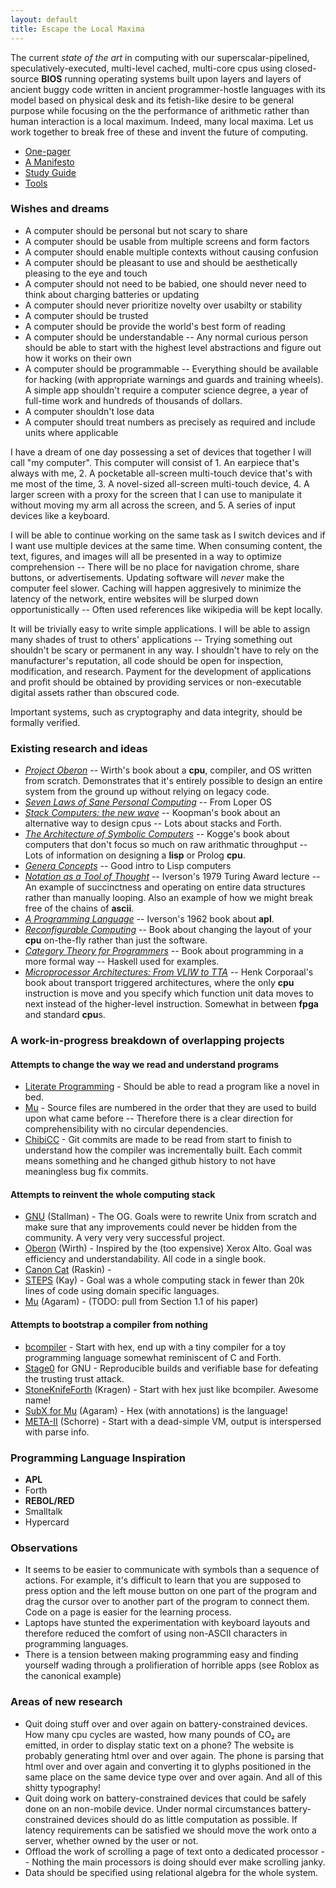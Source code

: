 ```yaml
---
layout: default
title: Escape the Local Maxima
---
```


The current *state of the art* in computing with our superscalar-pipelined, speculatively-executed, multi-level cached, multi-core cpus using closed-source **BIOS** running operating systems built upon layers and layers of ancient buggy code written in ancient programmer-hostle languages with its model based on physical desk and its fetish-like desire to be general purpose while focusing on the the performance of arithmetic rather than human interaction is a local maximum. Indeed, many local maxima. Let us work together to break free of these and invent the future of computing.

* [One-pager](one-pager)
* [A Manifesto](day_two_manifesto)
* [Study Guide](study)
* [Tools](tools)

### Wishes and dreams

* A computer should be personal but not scary to share
* A computer should be usable from multiple screens and form factors
* A computer should enable multiple contexts without causing confusion
* A computer should be pleasant to use and should be aesthetically pleasing to the eye and touch
* A computer should not need to be babied, one should never need to think about charging batteries or updating
* A computer should never prioritize novelty over usabilty or stability
* A computer should be trusted
* A computer should be provide the world's best form of reading
* A computer should be understandable -- Any normal curious person should be able to start with the highest level abstractions and figure out how it works on their own
* A computer should be programmable -- Everything should be available
  for hacking (with appropriate warnings and guards and training
  wheels). A simple app shouldn't require a computer science degree, a
  year of full-time work and hundreds of thousands of dollars.
* A computer shouldn't lose data
* A computer should treat numbers as precisely as required and include units where applicable

I have a dream of one day possessing a set of devices that together I will call "my computer". This computer will consist of 1. An earpiece that's always with me, 2. A pocketable all-screen multi-touch device that's with me most of the time, 3. A novel-sized all-screen multi-touch device, 4. A larger screen with a proxy for the screen that I can use to manipulate it without moving my arm all across the screen, and 5. A series of input devices like a keyboard.

I will be able to continue working on the same task as I switch devices and if I want use multiple devices at the same time. When consuming content, the text, figures, and images will all be presented in a way to optimize comprehension -- There will be no place for navigation chrome, share buttons, or advertisements. Updating software will *never* make the computer feel slower. Caching will happen aggresively to minimize the latency of the network, entire websites will be slurped down opportunistically -- Often used references like wikipedia will be kept locally.

It will be trivially easy to write simple applications. I will be able to assign many shades of trust to others' applications -- Trying something out shouldn't be scary or permanent in any way. I shouldn't have to rely on the manufacturer's reputation, all code should be open for inspection, modification, and research. Payment for the development of applications and profit should be obtained by providing services or non-executable digital assets rather than obscured code.

Important systems, such as cryptography and data integrity, should be formally verified.

### Existing research and ideas

* [*Project Oberon*](http://www.projectoberon.com) -- Wirth's book about a **cpu**, compiler, and OS written from scratch. Demonstrates that it's entirely possible to design an entire system from the ground up without relying on legacy code.
* [*Seven Laws of Sane Personal Computing*](http://www.loper-os.org/?p=284) -- From Loper OS
* [*Stack Computers: the new wave*](https://users.ece.cmu.edu/~koopman/stack_computers/index.html) -- Koopman's book about an alternative way to design cpus -- Lots about stacks and Forth.
* [*The Architecture of Symbolic Computers*](https://www.amazon.com/Architecture-Computers-Mcgraw-Hill-Supercomputing-Processing/dp/0070355967/) -- Kogge's book about computers that don't focus so much on raw arithmatic throughput -- Lots of information on designing a **lisp** or Prolog **cpu**.
* [*Genera Concepts*](http://bitsavers.trailing-edge.com/pdf/symbolics/software/genera_8/Genera_Concepts.pdf) -- Good intro to Lisp computers
* [*Notation as a Tool of Thought*](http://www.eecg.toronto.edu/~jzhu/csc326/readings/iverson.pdf) -- Iverson's 1979 Turing Award lecture -- An example of succinctness and operating on entire data structures rather than manually looping. Also an example of how we might break free of the chains of **ascii**.
* [*A Programming Language*](http://www.softwarepreservation.org/projects/apl/Books/APROGRAMMING%20LANGUAGE) -- Iverson's 1962 book about **apl**.
* [*Reconfigurable Computing*](https://www.amazon.com/Reconfigurable-Computing-Practice-FPGA-Based-Computation/dp/0123705223) -- Book about changing the layout of your **cpu** on-the-fly rather than just the software. 
* [*Category Theory for Programmers*](https://github.com/hmemcpy/milewski-ctfp-pdf) -- Book about programming in a more formal way -- Haskell used for examples.
* [*Microprocessor Architectures: From VLIW to TTA*](https://www.wiley.com/en-us/Microprocessor+Architectures%3A+From+VLIW+to+TTA-p-9780471971573) -- Henk Corporaal's book about transport triggered architectures, where the only **cpu** instruction is move and you specify which function unit data moves to next instead of the higher-level instruction. Somewhat in between **fpga** and standard **cpu**s.

### A work-in-progress breakdown of overlapping projects

#### Attempts to change the way we read and understand programs

* [Literate Programming](https://en.wikipedia.org/wiki/Literate_programming) - Should be able to read a program like a novel in bed.
* [Mu](https://github.com/akkartik/mu) - Source files are numbered in the order that they are used to build upon what came before -- Therefore there is a clear direction for comprehensibility with no circular dependencies.
* [ChibiCC](https://github.com/rui314/chibicc) - Git commits are made to be read from start to finish to understand how the compiler was incrementally built. Each commit means something and he changed github history to not have meaningless bug fix commits.
    
#### Attempts to reinvent the whole computing stack   

* [GNU](https://en.wikipedia.org/wiki/GNU_Project) (Stallman) - The OG. Goals were to rewrite Unix from scratch and make sure that any improvements could never be hidden from the community. A very very very successful project.
* [Oberon](https://en.wikipedia.org/wiki/Oberon_(operating_system)) (Wirth) - Inspired by the (too expensive) Xerox Alto. Goal was efficiency and understandability. All code in a single book.
* [Canon Cat](https://en.wikipedia.org/wiki/Canon_Cat) (Raskin) - 
* [STEPS](http://www.vpri.org/pdf/tr2012001_steps.pdf) (Kay) - Goal was a whole computing stack in fewer than 20k lines of code using domain specific languages.
* [Mu](https://github.com/akkartik/mu) (Agaram) - (TODO: pull from Section 1.1 of his paper)
    
#### Attempts to bootstrap a compiler from nothing

* [bcompiler](https://github.com/certik/bcompiler) - Start with hex, end up with a tiny compiler for a toy programming language somewhat reminiscent of C and Forth.
* [Stage0](https://github.com/oriansj/stage0) for GNU - Reproducible builds and verifiable base for defeating the trusting trust attack.
* [StoneKnifeForth](https://github.com/kragen/stoneknifeforth) (Kragen) - Start with hex just like bcompiler. Awesome name!
* [SubX for Mu](https://github.com/akkartik/mu) (Agaram) - Hex (with annotations) is the language!
* [META-II](https://en.wikipedia.org/wiki/META_II) (Schorre) - Start with a dead-simple VM, output is interspersed with parse info.

### Programming Language Inspiration

* **APL**
* Forth
* **REBOL/RED**
* Smalltalk
* Hypercard

### Observations

* It seems to be easier to communicate with symbols than a sequence of actions. For example, it's difficult to learn that you are supposed to press option and the left mouse button on one part of the program and drag the cursor over to another part of the program to connect them. Code on a page is easier for the learning process.
* Laptops have stunted the experimentation with keyboard layouts and therefore reduced the comfort of using non-ASCII characters in programming languages.
* There is a tension between making programming easy and finding yourself wading through a prolifieration of horrible apps (see Roblox as the canonical example)

### Areas of new research

* Quit doing stuff over and over again on battery-constrained devices. How many cpu cycles are wasted, how many pounds of CO₂ are emitted, in order to display static text on a phone? The website is probably generating html over and over again. The phone is parsing that html over and over again and converting it to glyphs positioned in the same place on the same device type over and over again. And all of this shitty typography!
* Quit doing work on battery-constrained devices that could be safely done on an non-mobile device. Under normal circumstances battery-constrained devices should do as little computation as possible. If latency requirements can be satisfied we should move the work onto a server, whether owned by the user or not.
* Offload the work of scrolling a page of text onto a dedicated processor -- Nothing the main processors is doing should ever make scrolling janky.
* Data should be specified using relational algebra for the whole system.


